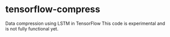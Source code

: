 # tensorflow-compress
Data compression using LSTM in TensorFlow
This code is experimental and is not fully functional yet.
